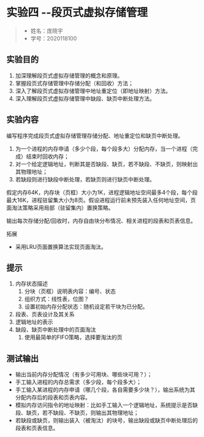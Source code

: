 # 实验四 --段页式虚拟存储管理

> - 姓名：庞晓宇
> - 学号：2020118100


## 实验目的
1. 加深理解段页式虚拟存储管理的概念和原理。
2. 掌握段页式存储管理中存储分配（和回收）方法；
3. 深入了解段页式虚拟存储管理中地址重定位（即地址映射）方法。
4. 深入理解段页式虚拟存储管理中缺段、缺页中断处理方法。


## 实验内容
编写程序完成段页式虚拟存储管理存储分配、地址重定位和缺页中断处理。
1. 为一个进程的内存申请（多少个段，每个段多大）分配内存，当一个进程（完成）结束时回收内存；
2. 对一个给定逻辑地址，判断其是否缺段、缺页，若不缺段、不缺页，则映射出其物理地址；
3. 若缺段则进行缺段中断处理，若缺页则进行缺页中断处理。

假定内存64K，内存块（页框）大小为1K，进程逻辑地址空间最多4个段，每个段最大16K，进程驻留集大小为8页。假设进程运行前未预先装入任何地址空间，页面淘汰策略采用局部（驻留集内）置换策略。

输出每次存储分配/回收时，内存自由块分布情况、相关进程的段表和页表信息。

拓展
- 采用LRU页面置换算法实现页面淘汰。


## 提示
1. 内存状态描述
   1. 分块（页框）说明表内容：编号、状态
   2. 组织方式：线性表，位图？
   3. 设置初始内存分配状态：随机设定若干块为已分配。
2. 段表、页表设计及其关系
3. 逻辑地址的表示
4. 缺段、缺页中断处理中的页面淘汰
   1. 使用最简单的FIFO策略，选择要淘汰的页


## 测试输出
- 输出当前内存分配情况（有多少可用块、哪些块可用？）；
- 手工输入进程的内存总需求（多少段，每个段多大）；
- 手工输入某进程的内存申请（哪几个段，各自需要多少块？），输出系统为其分配内存后的段表和页表内容。
- 模拟内存访问指令的地址映射：比如手工输入一个逻辑地址，系统提示是否缺段、缺页，若不缺段、不缺页，则输出其物理地址；
- 若缺段或缺页，则输出装入（被淘汰）的块号，输出缺段或缺页中断处理后的段表和页表信息。
